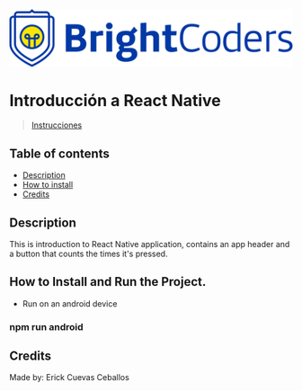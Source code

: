 ![BrightCoders Logo](img/logo.png)

# Introducción a React Native

> [Instrucciones](./instructions.md)

## Table of contents

- [Description](#Description)
- [How to install](#how-to-install-and-run-the-project)
- [Credits](#credits)

## Description

This is introduction to React Native application, contains an app header and a button that counts the times it's pressed.

## How to Install and Run the Project.

- Run on an android device

### npm run android

## Credits

Made by: Erick Cuevas Ceballos
